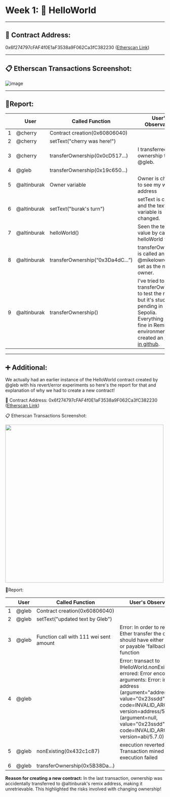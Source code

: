 # Week 1: 👋 HelloWorld

---

## 📍 Contract Address: 
0x6f274797cFAF4f0E1aF3538a9F062Ca3fC382230 ([Etherscan Link](https://sepolia.etherscan.io/address/0x6f274797cfaf4f0e1af3538a9f062ca3fc382230))

---

## 📋 Etherscan Transactions Screenshot:

![image](https://github.com/user-attachments/assets/4a7b9dbf-a722-4199-87e1-ef3c14e88932)

---

## 📄Report:

|  | User         | Called Function | User's Observation | Tx Hash                  |
|--|--------------|-----------------|-------------|--------------------------|
| 1 | @cherry      | Contract creation(0x60806040) |       | [0x9f373...](https://sepolia.etherscan.io/tx/0x9f373b32a1abbe0376ae8c895b627f4c2cc07a20b86b0a7d8eee0d5e58534418)              |
| 2 | @cherry      | setText("cherry was here!")       |        | [0x79931b...](https://sepolia.etherscan.io/tx/0x79931b5a029a87dedc6d1d18c743bde2322e036c7d2833373c78889b93a82bc2)              |
| 3 | @cherry | transferOwnership(0x0cD517...)  | I transferred ownership to @gleb. | [0x2d7a24...](https://sepolia.etherscan.io/tx/0x2d7a248ea74320f67214e8d8137d9ccc39adf9e071d8f85d5e99507795271751)|
| 4 | @gleb        | transferOwnership(0x19c650...) |         | [0x866b11...](https://sepolia.etherscan.io/tx/0x866b112b6ccf9843374951885afb2964ea26aa042949514247d60bcf8d27ef48)|
| 5 | @altinburak        | Owner variable |   Owner is checked to see my wallet address      | |
| 6 | @altinburak        | setText("burak's turn")       | setText is called and the text variable is changed. | [0xc07a23...](https://sepolia.etherscan.io/tx/0xc07a236c29cabfdd1411cae25dffe578346607c24d5c89b555ac8c87bee9eb3c)              |
| 7 | @altinburak        | helloWorld()     | Seen the text value by calling helloWorld view | |
| 8 | @altinburak        | transferOwnership(“0x3Da4dC...”)       | transferOwnership is called and @mikelowrey is set as the new owner.        | [0x57c901...](https://sepolia.etherscan.io/tx/0x57c90140cbd45f80e4b57b71f468573cc4d8d2a62d99b56658f2bd06b69fc9c8)              |
| 9 | @altinburak        |  transferOwnership()     |I’ve tried to transferOwnership to test the revert but it's stucks in pending in Sepolia. Everything works fine in Remix VM environment. I’ve created an [issue in github](https://github.com/Encode-Club-Solidity-Bootcamp/Lesson-04/issues/34).|    |

--- 

## ➕ Additional:
We actually had an earlier instance of the HelloWorld contract created by @gleb with his revert/error experiments so here's the report for that and explanation of why we had to create a new contract!

📍 Contract Address: 0x6f274797cFAF4f0E1aF3538a9F062Ca3fC382230 ([Etherscan Link](https://sepolia.etherscan.io/address/0x852C28a7Fe94926ac127FF76F7e687BE0E9BB486))

📋 Etherscan Transactions Screenshot:

<img src="https://github.com/user-attachments/assets/01d9d7b1-bc9a-4697-8225-1b374e85a5d7"  width="500"/>

📄Report:

 |  | User         | Called Function | User's Observation | Tx Hash                  |
|--|--------------|-----------------|-------------|--------------------------|
| 1 | @gleb      | Contract creation(0x60806040) |       | [0xf44ece...](https://sepolia.etherscan.io/tx/0xf44ecefa9e08d54ae0f6f6918ff5a7e7d486489dfd713a11906a078dc6de40c0)      |
| 2 | @gleb      | setText("updated text by Gleb")       |        | [0x123282...](https://sepolia.etherscan.io/tx/0x123282a0bdad2170d554df640325d90629223331bd2497d92db1a4863454e3a6)              |
| 3 | @gleb | Function call with 111 wei sent amount  |Error: In order to receive Ether transfer the contract should have either 'receive' or payable 'fallback' function  ||
| 4 | @gleb        |  |  Error: transact to IHelloWorld.nonExisting errored: Error encoding arguments: Error: invalid address (argument="address", value="0x23ssdd", code=INVALID_ARGUMENT, version=address/5.7.0) (argument=null, value="0x23ssdd", code=INVALID_ARGUMENT, version=abi/5.7.0)    | |
| 5 | @gleb | nonExisting(0x432c1c87)  | execution reverted: Transaction mined but execution failed | [0xc9cd11...](https://sepolia.etherscan.io/tx/0xc9cd11acbaa73e4e533e89cc8d1374ffcef0c8b5fe38eb213b297ff474380e8b)|
| 6 | @gleb        | transferOwnership(0x5B38Da...) |       | [0xc85223...](https://sepolia.etherscan.io/tx/0xc85223483e19f223047eb6d968444468add76d2281b5ac53e15a2f371cf2bb3a)|

**Reason for creating a new contract:** In the last transaction, ownership was accidentally transferred to @altinburak's remix address, making it unretrievable. This highlighted the risks involved with changing ownership!
